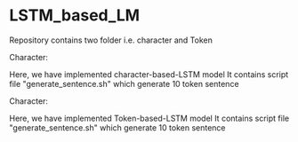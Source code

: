 # LSTM_based_LM
Repository contains two folder i.e. character and Token

Character:

Here, we have implemented character-based-LSTM model
It contains script file "generate_sentence.sh" which generate 10 token sentence

Character:

Here, we have implemented Token-based-LSTM model
It contains script file "generate_sentence.sh" which generate 10 token sentence
